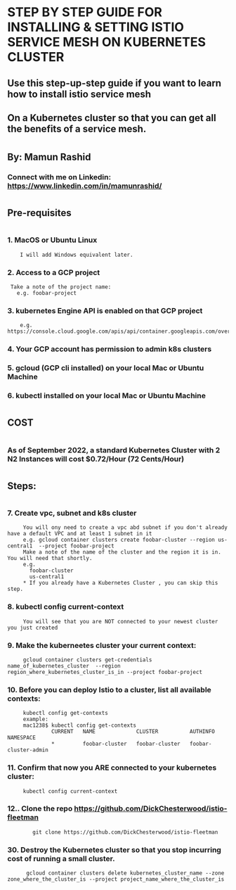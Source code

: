
#
#     STEP BY STEP GUIDE FOR INSTALLING & SETTING ISTIO SERVICE MESH ON KUBERNETES CLUSTER


##    Use this step-up-step guide if you want to learn how to install istio service mesh 
##    On a Kubernetes cluster so that you can get all the benefits of a service mesh.
#


##    By: Mamun Rashid
###   Connect with me on Linkedin: https://www.linkedin.com/in/mamunrashid/
#

#

## Pre-requisites
#

#


### 1. MacOS or Ubuntu Linux
        I will add Windows equivalent later.
### 2. Access to a GCP project
     Take a note of the project name:
       e.g. foobar-project

### 3. kubernetes Engine API is enabled on that GCP project
        e.g. https://console.cloud.google.com/apis/api/container.googleapis.com/overview

### 4. Your GCP account has permission to admin k8s clusters

### 5. gcloud (GCP cli installed) on your local Mac or Ubuntu Machine

### 6. kubectl installed on your local Mac or Ubuntu Machine

#

#


## COST
#
### As of September 2022, a standard Kubernetes Cluster with 2 N2 Instances will cost $0.72/Hour (72 Cents/Hour)
#

#


##  Steps:
#

### 7. Create vpc, subnet and k8s cluster
         You will ony need to create a vpc abd subnet if you don't already have a default VPC and at least 1 subnet in it
         e.g. gcloud container clusters create foobar-cluster --region us-central1  --project foobar-project
         Make a note of the name of the cluster and the region it is in. You will need that shortly.
         e.g. 
           foobar-cluster
           us-central1
         * If you already have a Kubernetes Cluster , you can skip this step.
      

### 8. kubectl config current-context
         You will see that you are NOT connected to your newest cluster you just created

### 9. Make the kuberneetes cluster your current context:
         gcloud container clusters get-credentials name_of_kubernetes_cluster  --region region_where_kubernetes_cluster_is_in --project foobar-project


### 10. Before you can deploy Istio to a cluster, list all available contexts:
         kubectl config get-contexts
         example:
         mac1238$ kubectl config get-contexts
                  CURRENT   NAME             CLUSTER          AUTHINFO                                           NAMESPACE
                  *         foobar-cluster   foobar-cluster   foobar-cluster-admin   

### 11. Confirm that now you ARE connected to your kubernetes cluster:
         kubectl config current-context


###  12.. Clone the repo https://github.com/DickChesterwood/istio-fleetman
            git clone https://github.com/DickChesterwood/istio-fleetman




### 30. Destroy the Kubernetes cluster so that you stop incurring cost of running a small cluster.
          gcloud container clusters delete kubernetes_cluster_name --zone zone_where_the_cluster_is --project project_name_where_the_cluster_is


